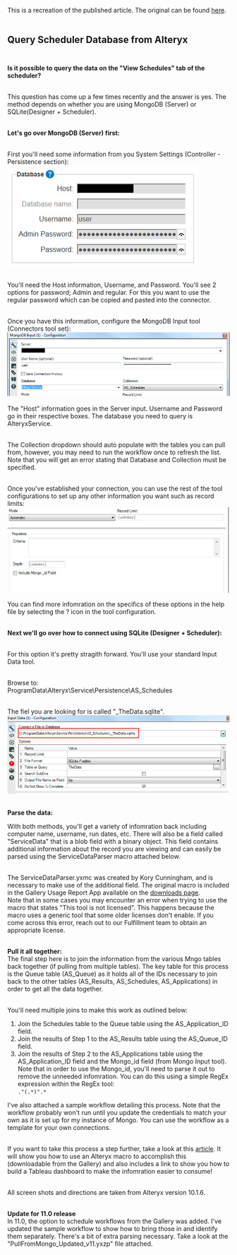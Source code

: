 This is a recreation of the published article. The original can be found [here](https://community.alteryx.com/t5/Alteryx-Server-Knowledge-Base/Query-Scheduler-Database-from-Alteryx/ta-p/10534).<br><br>

## Query Scheduler Database from Alteryx<br><br>

**Is it possible to query the data on the "View Schedules" tab of the scheduler?**<br><br>

This question has come up a few times recently and the answer is yes. The method depends on whether you are using MongoDB (Server) or SQLite(Designer + Scheduler).<br><br>

**Let's go over MongoDB (Server) first:**<br><br>

First you'll need some information from you System Settings (Controller - Persistence section):<br>
![SystemSettings](/Community%20Articles/Screenshots/Querey%20Scheduler%20database/SystemSettings.jpg)
<br><br>

You'll need the Host information, Username, and Password. You'll see 2 options for password; Admin and regular. For this you want to use the regular password which can be copied and pasted into the connector.<br><br>

Once you have this information, configure the MongoDB Input tool (Connectors tool set):<br>
![MongoInput](/Community%20Articles/Screenshots/Querey%20Scheduler%20database/MongoDBInput.jpg)
<br><br>
The "Host" information goes in the Server input. Username and Password go in their respective boxes. The database you need to query is AlteryxService.<br><br>

The Collection dropdown should auto populate with the tables you can pull from, however, you may need to run the workflow once to refresh the list. Note that you will get an error stating that Database and Collection must be specified. <br><br>

Once you've established your connection, you can use the rest of the tool configurations to set up any other information you want such as record limits:<br>
![recordlimits](/Community%20Articles/Screenshots/Querey%20Scheduler%20database/BottomMongoDB.jpg)
<br>

You can find more infomration on the specifics of these options in the help file by selecting the ? icon in the tool configuration. <br><br>

**Next we'll go over how to connect using SQLite (Designer + Scheduler):**<br><br>

For this option it's pretty stragith forward. You'll use your standard Input Data tool.<br><br>

Browse to:<br>
ProgramData\Alteryx\Service\Persistence\AS_Schedules<br><br>

The fiel you are looking for is called "_TheData.sqlite".<br>
![inputdata](/Community%20Articles/Screenshots/Querey%20Scheduler%20database/SQLite_Method.jpg)
<br><br>

**Parse the data:**<br>

With both methods, you'll get a variety of infomration back including computer name,  username, run dates, etc. There will also be a field called "ServiceData" that is a blob field with a binary object. This field contains additional information about the record you are viewing and can easily be parsed using the ServiceDataParser macro attached below.<br><br>

The ServiceDataParser.yxmc was created by Kory Cunningham, and is necessary to make use of the additional field. The original macro is included in the Gallery Usage Report App available on the [downloads page](http://downloads.alteryx.com). <br>
Note that in some cases you may encounter an error when trying to use the macro that states "This tool is not licensed". This happens because the macro uses a generic tool that some older licenses don't enable. If you come across this error, reach out to our Fulfillment team to obtain an appropriate license.<br><br>

**Pull it all together:**<br>
The final step here is to join the information from the various Mngo tables back together (if pulling from multiple tables). The key table for this process is the Queue table (AS_Queue) as it holds all of the IDs necessary to join back to the other tables (AS_Results, AS_Schedules, AS_Applications) in order to get all the data together.<br><br>

 You'll need multiple joins to make this work as outlined below:<br>
 1. Join the Schedules table to the Queue table using the AS_Application_ID field.
 2. Join the results of Step 1 to the AS_Results table using the AS_Queue_ID field.
 3. Join the results of Step 2 to the AS_Applications table using the AS_Application_ID field and the Mongo_id field (from Mongo Input tool).<br>
Note that in order to use the Mongo_id,  you'll need to parse it out to remove the unneeded infomration. You can do this using a simple RegEx expression within the RegEx tool:<br>
`."(.*)".*` <br>

I've also attached a sample workflow detailing this process. Note that the workflow probably won't run until you update the credentials to match your own as it is set up for my instance of Mongo. You can use the workflow as a template for your own connections.<br><br>

If you want to take this process a step further, take a look at this [article](https://community.alteryx.com/t5/Alteryx-Designer-Knowledge-Base/Extract-Scheduler-Data-with-Alteryx-Macro/ta-p/32531). It will show you how to use an Alteryx macro to accomplish this (downloadable from the Gallery) and also includes a link to show you how to build a Tableau dashboard to make the infomration easier to consume! <br><br>

All screen shots and directions are taken from Alteryx version 10.1.6.<br><br>

**Update for 11.0 release**<br>
In 11.0, the option to schedule workflows from the Gallery was added. I've updated the sample workflow to show how to bring those in and identify them separately. There's a bit of extra parsing necessary. Take a look at the "PullFromMongo_Updated_v11.yxzp" file attached.